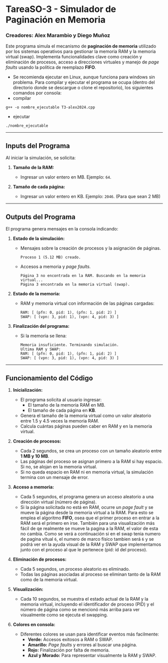 # TareaSO-3 - Simulador de Paginación en Memoria
### Creadores: **Alex Marambio y Diego Muñoz**

Este programa simula el mecanismo de **paginación de memoria** utilizado por los sistemas operativos para gestionar la memoria RAM y la memoria virtual (swap). Implementa funcionalidades clave como creación y eliminación de procesos, acceso a direcciones virtuales y manejo de *page faults* usando la política de reemplazo **FIFO**.
- Se recomienda ejecutar en Linux, aunque funciona para windows sin problema.
Para compilar y ejecutar el programa se ocupa (dentro del directorio donde se descargue o clone el repositorio), los siguientes comandos por consola:
-   compilar
``` 
g++ -o nombre_ejecutable T3-alex2024.cpp
```
- ejecutar
``` 
./nombre_ejecutable
```

---

## **Inputs del Programa**

Al iniciar la simulación, se solicita:

1. **Tamaño de la RAM:**

   - Ingresar un valor entero en MB. Ejemplo: `64`.

2. **Tamaño de cada página:**

   - Ingresar un valor entero en KB. Ejemplo: `2046`. (Para que sean 2 MB)

---

## **Outputs del Programa**

El programa genera mensajes en la consola indicando:

1. **Estado de la simulación:**

   - Mensajes sobre la creación de procesos y la asignación de páginas.
     ```
     Proceso 1 (5.12 MB) creado.
     ```
   - Accesos a memoria y *page faults.*
     ```
     Página 3 no encontrada en la RAM. Buscando en la memoria virtual...
     Página 3 encontrada en la memoria virtual (swap).
     ```

2. **Estado de la memoria:**

   - RAM y memoria virtual con información de las páginas cargadas:
     ```
     RAM: [ (pfn: 0, pid: 1), (pfn: 1, pid: 2) ]
     SWAP: [ (vpn: 3, pid: 1), (vpn: 4, pid: 3) ]
     ```

3. **Finalización del programa:**

   - Si la memoria se llena:
     ```
     Memoria insuficiente. Terminando simulación.
     Ultima RAM y SWAP:
     RAM: [ (pfn: 0, pid: 1), (pfn: 1, pid: 2) ]
     SWAP: [ (vpn: 3, pid: 1), (vpn: 4, pid: 3) ]
     ```

---

## **Funcionamiento del Código**

1. **Inicialización:**

   - El programa solicita al usuario ingresar:
     - El tamaño de la memoria RAM en MB.
     - El tamaño de cada página en **KB**.
   - Genera el tamaño de la memoria virtual como un valor aleatorio entre 1.5 y 4.5 veces la memoria RAM.
   - Calcula cuántas páginas pueden caber en RAM y en la memoria virtual.

2. **Creación de procesos:**

   - Cada 2 segundos, se crea un proceso con un tamaño aleatorio entre **1 MB y 10 MB**.
   - Las páginas del proceso se asignan primero a la RAM si hay espacio. Si no, se alojan en la memoria virtual.
   - Si no queda espacio en RAM ni en memoria virtual, la simulación termina con un mensaje de error.

3. **Acceso a memoria:**

   - Cada 5 segundos, el programa genera un acceso aleatorio a una dirección virtual (número de página).
   - Si la página solicitada no está en RAM, ocurre un *page fault* y se mueve la página desde la memoria virtual a la RAM.
    Para esto se emplea el algoritmo **FIFO**, osea que el primer proceso en entrar a la RAM será el primero en irse. También para una visualización más fácil de qe realmente se mueve la pagina a la RAM, el valor de esta no cambia. Como se verá a continuación si en el swap tenia numero de pagina vitual `6`, el numero de marco físico tambien será `6` y se podrá ver en la ayuda visual de la RAM y SWAP que implementamos junto con el proceso al que le pertenece (pid: id del proceso).

4. **Eliminación de procesos:**

   - Cada 5 segundos, un proceso aleatorio es eliminado.
   - Todas las páginas asociadas al proceso se eliminan tanto de la RAM como de la memoria virtual.

5. **Visualización:**

   - Cada 10 segundos, se muestra el estado actual de la RAM y la memoria virtual, incluyendo el identificador de proceso (PID) y el número de página como se mencionó más arriba para ver visualmente como se ejecuta el swapping.

6. **Colores en consola:**

   - Diferentes colores se usan para identificar eventos más facilmente:
     - **Verde:** Accesos exitosos a RAM o SWAP.
     - **Amarillo:** *Page faults* y errores al buscar una página.
     - **Rojo:** Finalización por falta de memoria.
     - **Azul y Morado:** Para representar visualmente la RAM y SWAP.
